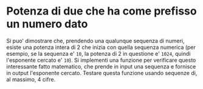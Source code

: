 # Potenza di due che ha come prefisso un numero dato

Si puo' dimostrare che, prendendo una qualunque sequenza di numeri, esiste una potenza intera di 2 che inizia con quella sequenza numerica (per esempio, se la sequenza e' `10`, la potenza di 2 in questione e' `1024`, quindi l'esponente cercato e' `10`). Si implementi una funzione per verificare questo interessante fatto matematico, che prende in input una sequenza e fornisce in output l'esponente cercato. Testare questa funzione usando sequenze di, al massimo, 4 cifre.
